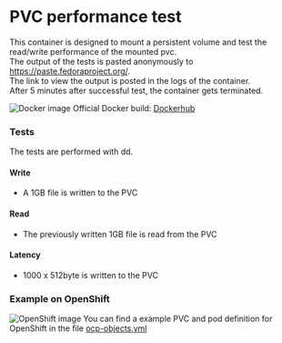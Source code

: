 # PVC performance test
This container is designed to mount a persistent volume and test the read/write performance of the mounted pvc.  
The output of the tests is pasted anonymously to https://paste.fedoraproject.org/.  
The link to view the output is posted in the logs of the container.  
After 5 minutes after successful test, the container gets terminated.  

![Docker image](https://www.docker.com/favicon.ico "Docker")
Official Docker build: [Dockerhub](https://hub.docker.com/r/siw36/pvc-performance-test/dockerfile)

### Tests
The tests are performed with dd.  
#### Write
- A 1GB file is written to the PVC

#### Read
- The previously written 1GB file is read from the PVC

#### Latency
- 1000 x 512byte is written to the PVC

### Example on OpenShift
![OpenShift image](https://www.openshift.com/favicon.ico "OpenShift")
You can find a example PVC and pod definition for OpenShift in the file [ocp-objects.yml](ocp-objects.yml)
